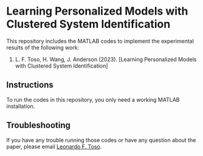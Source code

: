 # Learning Personalized Models with Clustered System Identification

This repository includes the MATLAB codes to implement the experimental results of the following work:

1) L. F. Toso, H. Wang, J. Anderson (2023). [Learning Personalized Models with Clustered System Identification]

## Instructions

To run the codes in this repository, you only need a working MATLAB installation.

## Troubleshooting

If you have any trouble running those codes or have any question about the paper, please email [Leonardo F. Toso](mailto:lt2879@columbia.edu).
